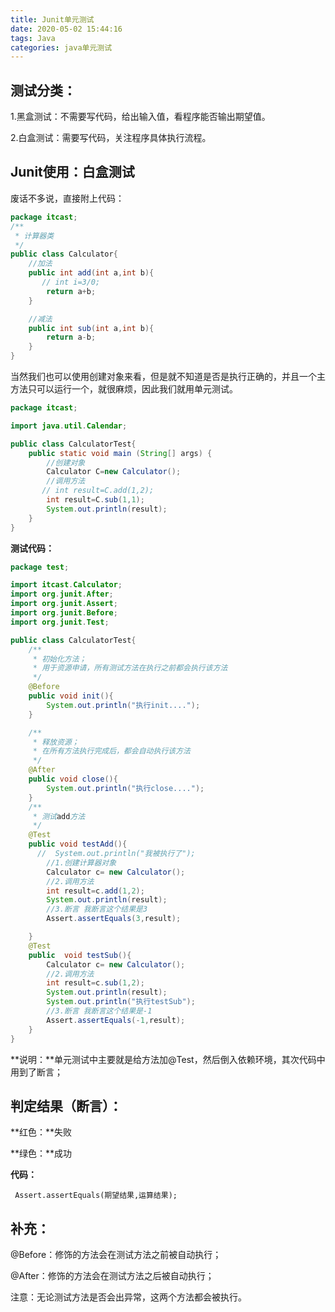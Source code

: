 ```yaml
---
title: Junit单元测试
date: 2020-05-02 15:44:16
tags: Java
categories: java单元测试
---
```

## 测试分类：

1.黑盒测试：不需要写代码，给出输入值，看程序能否输出期望值。

2.白盒测试：需要写代码，关注程序具体执行流程。

## Junit使用：白盒测试

废话不多说，直接附上代码：

```Java
package itcast;
/**
 * 计算器类
 */
public class Calculator{
    //加法
    public int add(int a,int b){
       // int i=3/0;
        return a+b;
    }

    //减法
    public int sub(int a,int b){
        return a-b;
    }
}
```



当然我们也可以使用创建对象来看，但是就不知道是否是执行正确的，并且一个主方法只可以运行一个，就很麻烦，因此我们就用单元测试。

```Java
package itcast;

import java.util.Calendar;

public class CalculatorTest{
    public static void main (String[] args) {
        //创建对象
        Calculator C=new Calculator();
        //调用方法
       // int result=C.add(1,2);
        int result=C.sub(1,1);
        System.out.println(result);
    }
}

```



**测试代码：**

```Java
package test;

import itcast.Calculator;
import org.junit.After;
import org.junit.Assert;
import org.junit.Before;
import org.junit.Test;

public class CalculatorTest{
    /**
     * 初始化方法；
     * 用于资源申请，所有测试方法在执行之前都会执行该方法
     */
    @Before
    public void init(){
        System.out.println("执行init....");
    }

    /**
     * 释放资源；
     * 在所有方法执行完成后，都会自动执行该方法
     */
    @After
    public void close(){
        System.out.println("执行close....");
    }
    /**
     * 测试add方法
     */
    @Test
    public void testAdd(){
      //  System.out.println("我被执行了");
        //1.创建计算器对象
        Calculator c= new Calculator();
        //2.调用方法
        int result=c.add(1,2);
        System.out.println(result);
        //3.断言 我断言这个结果是3
        Assert.assertEquals(3,result);

    }
    @Test
    public  void testSub(){
        Calculator c= new Calculator();
        //2.调用方法
        int result=c.sub(1,2);
        System.out.println(result);
        System.out.println("执行testSub");
        //3.断言 我断言这个结果是-1
        Assert.assertEquals(-1,result);
    }
}

```



**说明：**单元测试中主要就是给方法加@Test，然后倒入依赖环境，其次代码中用到了断言；



## 判定结果（断言）：

**红色：**失败

**绿色：**成功

**代码：**

```
 Assert.assertEquals(期望结果,运算结果);
```



## 补充：

@Before：修饰的方法会在测试方法之前被自动执行；

 @After：修饰的方法会在测试方法之后被自动执行；

注意：无论测试方法是否会出异常，这两个方法都会被执行。